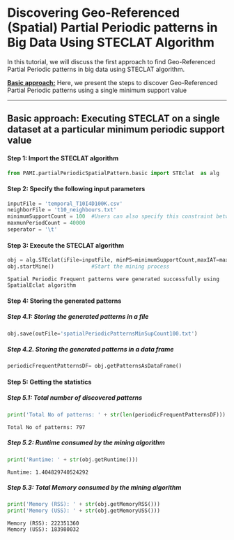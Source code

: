 # Discovering Geo-Referenced (Spatial) Partial Periodic patterns in Big Data Using STECLAT Algorithm

In this tutorial, we will discuss the first approach to find Geo-Referenced Partial Periodic patterns in big data using STECLAT algorithm.

[__Basic approach:__](#basicApproach) Here, we present the steps to discover Geo-Referenced Partial Periodic patterns using a single minimum support value

***

## <a id='basicApproach'>Basic approach: Executing STECLAT on a single dataset at a particular minimum periodic support value</a>

#### Step 1: Import the STECLAT algorithm


```python
from PAMI.partialPeriodicSpatialPattern.basic import STEclat  as alg
```

#### Step 2: Specify the following input parameters


```python
inputFile = 'temporal_T10I4D100K.csv'
neighborFile = 't10_neighbours.txt'
minimumSupportCount = 100  #Users can also specify this constraint between 0 to 1.
maxmunPeriodCount = 40000
seperator = '\t'       
```

#### Step 3: Execute the STECLAT algorithm


```python
obj = alg.STEclat(iFile=inputFile, minPS=minimumSupportCount,maxIAT=maxmunPeriodCount, nFile=neighborFile,sep=seperator)    #initialize
obj.startMine()            #Start the mining process
```

    Spatial Periodic Frequent patterns were generated successfully using SpatialEclat algorithm


#### Step 4: Storing the generated patterns

##### Step 4.1: Storing the generated patterns in a file


```python
obj.save(outFile='spatialPeriodicPatternsMinSupCount100.txt')
```

##### Step 4.2. Storing the generated patterns in a data frame


```python
periodicFrequentPatternsDF= obj.getPatternsAsDataFrame()
```

#### Step 5: Getting the statistics

##### Step 5.1: Total number of discovered patterns 


```python
print('Total No of patterns: ' + str(len(periodicFrequentPatternsDF)))
```

    Total No of patterns: 797


##### Step 5.2: Runtime consumed by the mining algorithm


```python
print('Runtime: ' + str(obj.getRuntime()))
```

    Runtime: 1.404829740524292


##### Step 5.3: Total Memory consumed by the mining algorithm


```python
print('Memory (RSS): ' + str(obj.getMemoryRSS()))
print('Memory (USS): ' + str(obj.getMemoryUSS()))
```

    Memory (RSS): 222351360
    Memory (USS): 183980032

